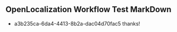 ## OpenLocalization Workflow Test MarkDown
* a3b235ca-6da4-4413-8b2a-dac04d70fac5 thanks!

<!--HONumber=Jul16_HO2-->


